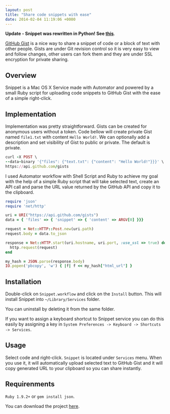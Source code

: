```yaml
---
layout: post
title: "Share code snippets with ease"
date: 2014-02-04 11:19:06 +0000
---
```

**Update - Snippet was rewritten in Python! See [this](https://github.com/lukabratos/Snippet/issues/2)**.

[GitHub Gist](https://help.github.com/articles/creating-gists) is a nice way to share a snippet of code or a block of text with other people. Gists are under Git revision control so it is very easy to view and follow changes, other users can fork them and they are under SSL encryption for private sharing.

## Overview

Snippet is a Mac OS X Service made with Automator and powered by a small Ruby script for uploading code snippets to GitHub Gist with the ease of a simple right-click.

## Implementation

Implementation was pretty straightforward. Gists can be created for anonymous users without a token.
Code bellow will create private Gist named `file1.txt` with content `Hello World!`.
We can optionally add a description and set visibility of Gist to public or private. The default is private.

```ruby
curl -X POST \
--data-binary '{"files": {"text.txt": {"content": "Hello World!"}}}' \
https://api.github.com/gists
```

I used Automator workflow with Shell Script and Ruby to achieve my goal with the help of a simple Ruby script that will take selected text, create an API call and parse the URL value returned by the GitHub API and copy it to the clipboard.

```ruby
require 'json'
require 'net/http'

uri = URI("https://api.github.com/gists")
data = { 'files' => { 'snippet' => { 'content' => ARGV[0] }}}

request = Net::HTTP::Post.new(uri.path)
request.body = data.to_json

response = Net::HTTP.start(uri.hostname, uri.port, :use_ssl => true) do |http|
  http.request(request)
end

my_hash = JSON.parse(response.body)
IO.popen('pbcopy', 'w') { |f| f << my_hash["html_url"] }
```

## Installation

Double-click on `Snippet.workflow` and click on the `Install` button.
This will install Snippet into `~/Library/Services` folder.

You can uninstall by deleting it from the same folder.

If you want to assign a keyboard shortcut to Snippet service you can do this easily by assigning a key in `System Preferences -> Keyboard -> Shortcuts -> Services`.

## Usage

Select code and right-click. `Snippet` is located under `Services` menu.
When you use it, it will automatically upload selected text to GitHub Gist and it will copy generated URL to your clipboard so you can share instantly.

## Requirenments

`Ruby 1.9.2+` or `gem install json`.

You can download the project [here](https://github.com/lukabratos/Snippet).

